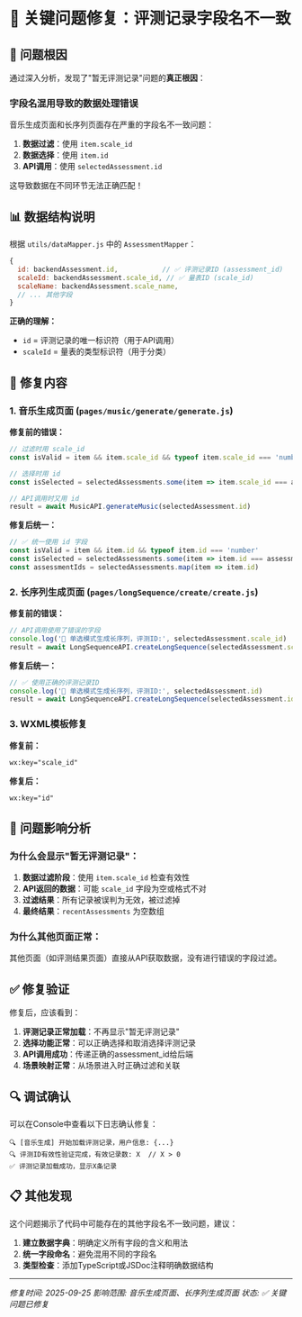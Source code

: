 # 🚨 关键问题修复：评测记录字段名不一致

## 🎯 问题根因

通过深入分析，发现了"暂无评测记录"问题的**真正根因**：

### 字段名混用导致的数据处理错误

音乐生成页面和长序列页面存在严重的字段名不一致问题：

1. **数据过滤**：使用 `item.scale_id`
2. **数据选择**：使用 `item.id` 
3. **API调用**：使用 `selectedAssessment.id`

这导致数据在不同环节无法正确匹配！

## 📊 数据结构说明

根据 `utils/dataMapper.js` 中的 `AssessmentMapper`：

```javascript
{
  id: backendAssessment.id,           // ✅ 评测记录ID (assessment_id)
  scaleId: backendAssessment.scale_id, // ✅ 量表ID (scale_id)
  scaleName: backendAssessment.scale_name,
  // ... 其他字段
}
```

**正确的理解：**
- `id` = 评测记录的唯一标识符（用于API调用）
- `scaleId` = 量表的类型标识符（用于分类）

## 🔧 修复内容

### 1. 音乐生成页面 (`pages/music/generate/generate.js`)

**修复前的错误：**
```javascript
// 过滤时用 scale_id
const isValid = item && item.scale_id && typeof item.scale_id === 'number'

// 选择时用 id  
const isSelected = selectedAssessments.some(item => item.scale_id === assessment.scale_id)

// API调用时又用 id
result = await MusicAPI.generateMusic(selectedAssessment.id)
```

**修复后统一：**
```javascript
// ✅ 统一使用 id 字段
const isValid = item && item.id && typeof item.id === 'number'
const isSelected = selectedAssessments.some(item => item.id === assessment.id)
const assessmentIds = selectedAssessments.map(item => item.id)
```

### 2. 长序列生成页面 (`pages/longSequence/create/create.js`)

**修复前的错误：**
```javascript
// API调用使用了错误的字段
console.log('🎵 单选模式生成长序列，评测ID:', selectedAssessment.scale_id)
result = await LongSequenceAPI.createLongSequence(selectedAssessment.scale_id, ...)
```

**修复后统一：**
```javascript
// ✅ 使用正确的评测记录ID
console.log('🎵 单选模式生成长序列，评测ID:', selectedAssessment.id)
result = await LongSequenceAPI.createLongSequence(selectedAssessment.id, ...)
```

### 3. WXML模板修复

**修复前：**
```xml
wx:key="scale_id"
```

**修复后：**
```xml
wx:key="id"
```

## 🎯 问题影响分析

### 为什么会显示"暂无评测记录"：

1. **数据过滤阶段**：使用 `item.scale_id` 检查有效性
2. **API返回的数据**：可能 `scale_id` 字段为空或格式不对
3. **过滤结果**：所有记录被误判为无效，被过滤掉
4. **最终结果**：`recentAssessments` 为空数组

### 为什么其他页面正常：

其他页面（如评测结果页面）直接从API获取数据，没有进行错误的字段过滤。

## ✅ 修复验证

修复后，应该看到：

1. **评测记录正常加载**：不再显示"暂无评测记录"
2. **选择功能正常**：可以正确选择和取消选择评测记录
3. **API调用成功**：传递正确的assessment_id给后端
4. **场景映射正常**：从场景进入时正确过滤和关联

## 🔍 调试确认

可以在Console中查看以下日志确认修复：

```
🔍 [音乐生成] 开始加载评测记录，用户信息: {...}
🔍 评测ID有效性验证完成，有效记录数: X  // X > 0
✅ 评测记录加载成功，显示X条记录
```

## 📋 其他发现

这个问题揭示了代码中可能存在的其他字段名不一致问题，建议：

1. **建立数据字典**：明确定义所有字段的含义和用法
2. **统一字段命名**：避免混用不同的字段名
3. **类型检查**：添加TypeScript或JSDoc注释明确数据结构

---

*修复时间: 2025-09-25*
*影响范围: 音乐生成页面、长序列生成页面*
*状态: ✅ 关键问题已修复*

